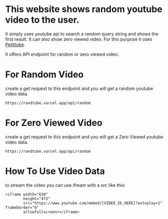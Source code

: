 # This website shows random youtube video to the user.

It simply uses youtube api to search a random query string and shows the first result.
It can also show zero viewed video. For this purpose it uses [Petittube](https://petittube.com/).

It offers API endpoint for random or zero viewed video.

# For Random Video

create a get request to this endpoint and you will get a random youtube video data.

```
https://randtube.varcel.app/api/random
```

# For Zero Viewed Video

create a get request to this endpoint and you will get a Zero Viewed youtube video data.

```
https://randtube.varcel.app/api/random
```

# How To Use Video Data

to stream the video you can use ifream with a src like this:

```
<iframe width="630" 
        height="473" 
        src="https://www.youtube.com/embed/[VIDEO_ID_HERE]?autoplay=1" frameborder="0"
        allowfullscreen></iframe>
```
